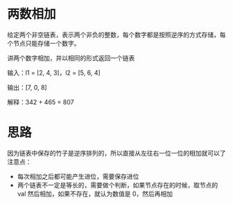 
# 两数相加

给定两个非空链表，表示两个非负的整数，每个数字都是按照逆序的方式存储，每个节点只能存储一个数字。

讲两个数字相加，并以相同的形式返回一个链表

输入：l1 = [2, 4, 3]，l2 = [5, 6, 4]

输出：[7, 0, 8]

解释：342 + 465 = 807

# 思路
因为链表中保存的竹子是逆序排列的，所以直接从左往右一位一位的相加就可以了
注意点：
- 每次相加之后都可能产生进位，需要保存进位
- 两个链表不一定是等长的，需要做个判断，如果节点存在的时候，取节点的 val 然后相加，如果不存在，就认为数值是 0，然后再相加